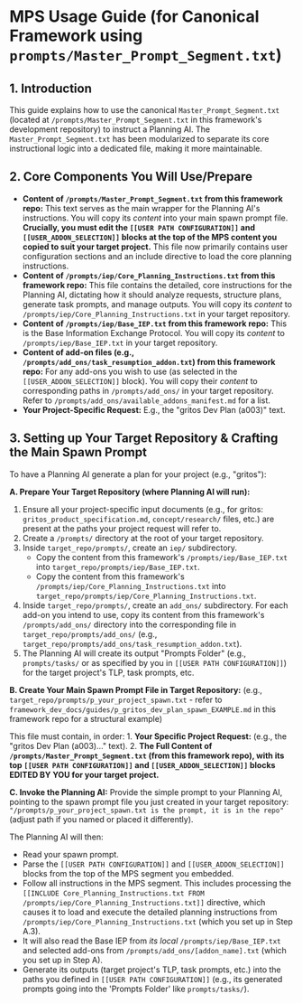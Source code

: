 # MPS Usage Guide (for Canonical Framework using `prompts/Master_Prompt_Segment.txt`)

## 1. Introduction
This guide explains how to use the canonical `Master_Prompt_Segment.txt` (located at `/prompts/Master_Prompt_Segment.txt` in this framework's development repository) to instruct a Planning AI. The `Master_Prompt_Segment.txt` has been modularized to separate its core instructional logic into a dedicated file, making it more maintainable.

## 2. Core Components You Will Use/Prepare

*   **Content of `/prompts/Master_Prompt_Segment.txt` from this framework repo:** This text serves as the main wrapper for the Planning AI's instructions. You will copy its *content* into your main spawn prompt file. **Crucially, you must edit the `[[USER PATH CONFIGURATION]]` and `[[USER_ADDON_SELECTION]]` blocks at the top of the MPS content you copied to suit your target project.** This file now primarily contains user configuration sections and an include directive to load the core planning instructions.
*   **Content of `/prompts/iep/Core_Planning_Instructions.txt` from this framework repo:** This file contains the detailed, core instructions for the Planning AI, dictating how it should analyze requests, structure plans, generate task prompts, and manage outputs. You will copy its *content* to `/prompts/iep/Core_Planning_Instructions.txt` in your target repository.
*   **Content of `/prompts/iep/Base_IEP.txt` from this framework repo:** This is the Base Information Exchange Protocol. You will copy its *content* to `/prompts/iep/Base_IEP.txt` in your target repository.
*   **Content of add-on files (e.g., `/prompts/add_ons/task_resumption_addon.txt`) from this framework repo:** For any add-ons you wish to use (as selected in the `[[USER_ADDON_SELECTION]]` block). You will copy their *content* to corresponding paths in `/prompts/add_ons/` in your target repository. Refer to `/prompts/add_ons/available_addons_manifest.md` for a list.
*   **Your Project-Specific Request:** E.g., the "gritos Dev Plan (a003)" text.

## 3. Setting up Your Target Repository & Crafting the Main Spawn Prompt

To have a Planning AI generate a plan for your project (e.g., "gritos"):

**A. Prepare Your Target Repository (where Planning AI will run):**
1.  Ensure all your project-specific input documents (e.g., for gritos: `gritos_product_specification.md`, `concept/research/` files, etc.) are present at the paths your project request will refer to.
2.  Create a `/prompts/` directory at the root of your target repository.
3.  Inside `target_repo/prompts/`, create an `iep/` subdirectory.
    *   Copy the content from this framework's `/prompts/iep/Base_IEP.txt` into `target_repo/prompts/iep/Base_IEP.txt`.
    *   Copy the content from this framework's `/prompts/iep/Core_Planning_Instructions.txt` into `target_repo/prompts/iep/Core_Planning_Instructions.txt`.
4.  Inside `target_repo/prompts/`, create an `add_ons/` subdirectory. For each add-on you intend to use, copy its content from this framework's `/prompts/add_ons/` directory into the corresponding file in `target_repo/prompts/add_ons/` (e.g., `target_repo/prompts/add_ons/task_resumption_addon.txt`).
5.  The Planning AI will create its output "Prompts Folder" (e.g., `prompts/tasks/` or as specified by you in `[[USER PATH CONFIGURATION]]`) for the target project's TLP, task prompts, etc.

**B. Create Your Main Spawn Prompt File in Target Repository:**
   (e.g., `target_repo/prompts/p_your_project_spawn.txt` - refer to `framework_dev_docs/guides/p_gritos_dev_plan_spawn_EXAMPLE.md` in this framework repo for a structural example)

   This file must contain, in order:
    1.  **Your Specific Project Request:** (e.g., the "gritos Dev Plan (a003)..." text).
    2.  **The Full Content of `/prompts/Master_Prompt_Segment.txt` (from this framework repo), with its top `[[USER PATH CONFIGURATION]]` and `[[USER_ADDON_SELECTION]]` blocks EDITED BY YOU for your target project.**

**C. Invoke the Planning AI:**
   Provide the simple prompt to your Planning AI, pointing to the spawn prompt file you just created in your target repository:
   `"/prompts/p_your_project_spawn.txt is the prompt, it is in the repo"` (adjust path if you named or placed it differently).

The Planning AI will then:
- Read your spawn prompt.
- Parse the `[[USER PATH CONFIGURATION]]` and `[[USER_ADDON_SELECTION]]` blocks from the top of the MPS segment you embedded.
- Follow all instructions in the MPS segment. This includes processing the `[[INCLUDE Core_Planning_Instructions.txt FROM /prompts/iep/Core_Planning_Instructions.txt]]` directive, which causes it to load and execute the detailed planning instructions from `/prompts/iep/Core_Planning_Instructions.txt` (which you set up in Step A.3).
- It will also read the Base IEP from *its local* `/prompts/iep/Base_IEP.txt` and selected add-ons from `/prompts/add_ons/[addon_name].txt` (which you set up in Step A).
- Generate its outputs (target project's TLP, task prompts, etc.) into the paths you defined in `[[USER PATH CONFIGURATION]]` (e.g., its generated prompts going into the 'Prompts Folder' like `prompts/tasks/`).
